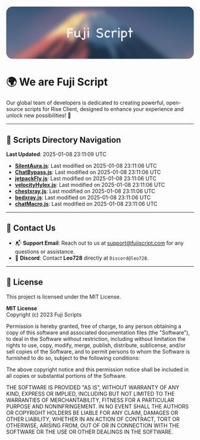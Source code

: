 ![Banner](.github/b.webp)

# 🌍 **We are Fuji Script**

Our global team of developers is dedicated to creating powerful, open-source scripts for Rise Client, designed to enhance your experience and unlock new possibilities! 🌟

---
<!-- SCRIPTS_NAVIGATION_START -->
## 📂 **Scripts Directory Navigation**

**Last Updated**: 2025-01-08 23:11:09 UTC

- **[SilentAura.js](scripts/SilentAura.js)**: Last modified on 2025-01-08 23:11:06 UTC
- **[ChatBypass.js](scripts/ChatBypass.js)**: Last modified on 2025-01-08 23:11:06 UTC
- **[jetpackFly.js](scripts/jetpackFly.js)**: Last modified on 2025-01-08 23:11:06 UTC
- **[velocityHylex.js](scripts/velocityHylex.js)**: Last modified on 2025-01-08 23:11:06 UTC
- **[chestxray.js](scripts/chestxray.js)**: Last modified on 2025-01-08 23:11:06 UTC
- **[bedxray.js](scripts/bedxray.js)**: Last modified on 2025-01-08 23:11:06 UTC
- **[chatMacro.js](scripts/chatMacro.js)**: Last modified on 2025-01-08 23:11:06 UTC

<!-- SCRIPTS_NAVIGATION_END -->

---

## 💬 **Contact Us**  
- 📬 **Support Email**: Reach out to us at [support@fujiscript.com](mailto:support@fujiscript.com) for any questions or assistance.  
- 💬 **Discord**: Contact **Leo728** directly at `Discord@leo728`.

---

## 📜 **License**

This project is licensed under the MIT License.  

**MIT License**  
Copyright (c) 2023 Fuji Scripts  

Permission is hereby granted, free of charge, to any person obtaining a copy of this software and associated documentation files (the "Software"), to deal in the Software without restriction, including without limitation the rights to use, copy, modify, merge, publish, distribute, sublicense, and/or sell copies of the Software, and to permit persons to whom the Software is furnished to do so, subject to the following conditions:  

The above copyright notice and this permission notice shall be included in all copies or substantial portions of the Software.  

THE SOFTWARE IS PROVIDED "AS IS", WITHOUT WARRANTY OF ANY KIND, EXPRESS OR IMPLIED, INCLUDING BUT NOT LIMITED TO THE WARRANTIES OF MERCHANTABILITY, FITNESS FOR A PARTICULAR PURPOSE AND NONINFRINGEMENT. IN NO EVENT SHALL THE AUTHORS OR COPYRIGHT HOLDERS BE LIABLE FOR ANY CLAIM, DAMAGES OR OTHER LIABILITY, WHETHER IN AN ACTION OF CONTRACT, TORT OR OTHERWISE, ARISING FROM, OUT OF OR IN CONNECTION WITH THE SOFTWARE OR THE USE OR OTHER DEALINGS IN THE SOFTWARE.  
